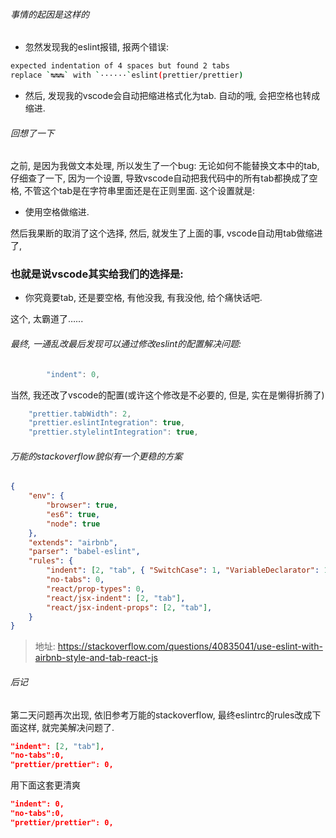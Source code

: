 ###### 事情的起因是这样的

- 忽然发现我的eslint报错, 报两个错误:

```sh
expected indentation of 4 spaces but found 2 tabs
replace `↹↹↹` with `······`eslint(prettier/prettier)
```

- 然后, 发现我的vscode会自动把缩进格式化为tab. 自动的哦, 会把空格也转成缩进.

###### 回想了一下

之前, 是因为我做文本处理, 所以发生了一个bug: 无论如何不能替换文本中的tab, 仔细查了一下, 因为一个设置, 导致vscode自动把我代码中的所有tab都换成了空格, 不管这个tab是在字符串里面还是在正则里面. 这个设置就是:

- 使用空格做缩进. 

然后我果断的取消了这个选择, 然后, 就发生了上面的事, vscode自动用tab做缩进了, 

### 也就是说vscode其实给我们的选择是:

- 你究竟要tab, 还是要空格, 有他没我, 有我没他, 给个痛快话吧.

这个, 太霸道了…...

###### 最终, 一通乱改最后发现可以通过修改eslint的配置解决问题:

```js
		"indent": 0,
```

当然, 我还改了vscode的配置(或许这个修改是不必要的, 但是, 实在是懒得折腾了)

```js
	"prettier.tabWidth": 2,
	"prettier.eslintIntegration": true,
	"prettier.stylelintIntegration": true,
```



###### 万能的stackoverflow貌似有一个更稳的方案

```json
{
    "env": {
        "browser": true,
        "es6": true,
        "node": true
    },
    "extends": "airbnb",
    "parser": "babel-eslint",
    "rules": {
        "indent": [2, "tab", { "SwitchCase": 1, "VariableDeclarator": 1 }],
        "no-tabs": 0,
        "react/prop-types": 0,
        "react/jsx-indent": [2, "tab"],
        "react/jsx-indent-props": [2, "tab"],
    }
}
```

> 地址: https://stackoverflow.com/questions/40835041/use-eslint-with-airbnb-style-and-tab-react-js

###### 后记

第二天问题再次出现, 依旧参考万能的stackoverflow, 最终eslintrc的rules改成下面这样, 就完美解决问题了.

```json
"indent": [2, "tab"],
"no-tabs":0,
"prettier/prettier": 0,
```

用下面这套更清爽

```json
"indent": 0,
"no-tabs":0,
"prettier/prettier": 0,
```

